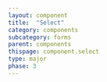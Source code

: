 ```yaml
---
layout: component
title:  "Select"
category: components
subcategory: forms
parent: components
thispage: component.select
type: major
phase: 3
---
```

